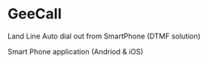 # GeeCall
Land Line Auto dial out from SmartPhone (DTMF solution)

Smart Phone application (Andriod & iOS)
